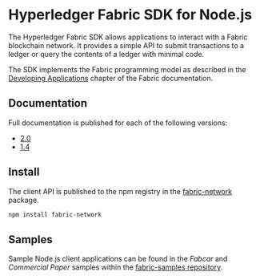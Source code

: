# Hyperledger Fabric SDK for Node.js

The Hyperledger Fabric SDK allows applications to interact with a Fabric blockchain network. It provides a simple API to submit transactions to a ledger or query the contents of a ledger with minimal code.

The SDK implements the Fabric programming model as described in the [Developing Applications](https://hyperledger-fabric.readthedocs.io/en/latest/developapps/developing_applications.html) chapter of the Fabric documentation.


## Documentation

Full documentation is published for each of the following versions:
- [2.0](https://hyperledger.github.io/fabric-sdk-node/master/module-fabric-network.html)
- [1.4](https://hyperledger.github.io/fabric-sdk-node/release-1.4/module-fabric-network.html)


## Install

The client API is published to the npm registry in the [fabric-network](https://www.npmjs.com/package/fabric-network) package.

```sh
npm install fabric-network
```

## Samples

Sample Node.js client applications can be found in the _Fabcar_ and _Commercial Paper_ samples within the [fabric-samples repository](https://github.com/hyperledger/fabric-samples).
